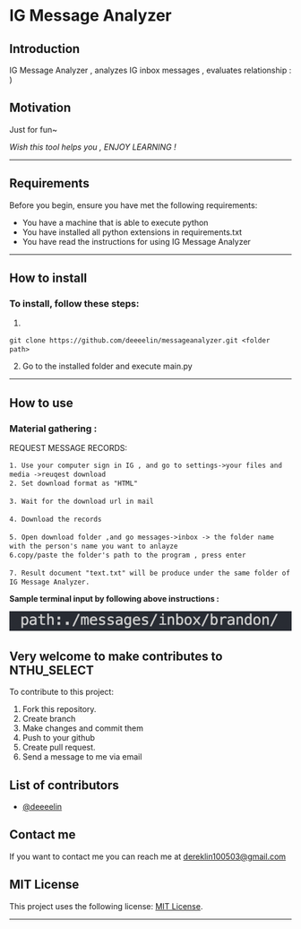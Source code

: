 # **IG Message Analyzer**


## **Introduction** 

IG Message Analyzer , analyzes IG inbox messages , evaluates relationship : )

## **Motivation**

Just for fun~

*Wish this tool helps you , ENJOY LEARNING !*

***

## **Requirements**

Before you begin, ensure you have met the following requirements:

* You have a machine that is able to execute python 
* You have installed all python extensions in requirements.txt
* You have read the instructions for using IG Message Analyzer

***

## **How to install**

### To install, follow these steps:


1.
```
git clone https://github.com/deeeelin/messageanalyzer.git <folder path>
```

2.  Go to the installed folder and execute main.py

***

## **How to use**


### Material gathering :

REQUEST MESSAGE RECORDS:

    1. Use your computer sign in IG , and go to settings->your files and media ->reuqest download
    2. Set download format as "HTML"

    3. Wait for the download url in mail

    4. Download the records

    5. Open download folder ,and go messages->inbox -> the folder name with the person's name you want to anlayze 
    6.copy/paste the folder's path to the program , press enter

    7. Result document "text.txt" will be produce under the same folder of IG Message Analyzer.

**Sample terminal input by following above instructions :**

![Image](./README_sources/input.png)


## **Very welcome to make contributes to NTHU_SELECT**

To contribute to this project:

1. Fork this repository.
2. Create branch
3. Make changes and commit them
4. Push to your github
5. Create pull request.
6. Send a message to me via email

## **List of contributors**

* [@deeeelin](https://github.com/deeeelin) 

## **Contact me**

If you want to contact me you can reach me at <dereklin100503@gmail.com>

## **MIT License**

This project uses the following license: [MIT License](https://choosealicense.com/licenses/mit/#).

***

